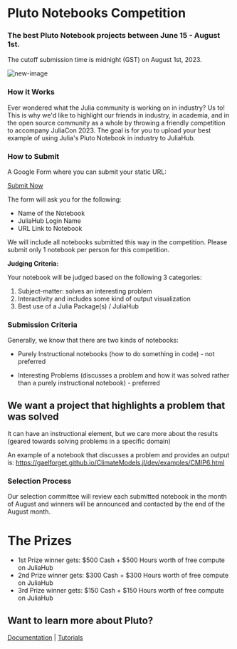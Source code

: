 # Pluto Notebooks Competition

### The best Pluto Notebook projects between June 15 - August 1st. 
The cutoff submission time is midnight (GST) on August 1st, 2023.

![new-image](https://github.com/Dattax/sample_jl/assets/1408846/62a0675b-d079-4652-bb84-9263add0daf0)

### How it Works

Ever wondered what the Julia community is working on in industry? Us to! This is why we'd like to highlight our friends in industry, in academia, and in the open source community as a whole by throwing a friendly competition to accompany JuliaCon 2023. The goal is for you to upload your best example of using Julia's Pluto Notebook in industry to JuliaHub. 

### How to Submit

A Google Form where you can submit your static URL:

[Submit Now](https://forms.gle/QdwMiLseTDGpy8uq8)

The form will ask you for the following: 

* Name of the Notebook 
* JuliaHub Login Name
* URL Link to Notebook

We will include all notebooks submitted this way in the competition. Please submit only 1 notebook per person for this competition.

**Judging Criteria:**

Your notebook will be judged based on the following 3 categories:

1. Subject-matter: solves an interesting problem
2. Interactivity and includes some kind of output visualization
3. Best use of a Julia Package(s) / JuliaHub 

### Submission Criteria

Generally, we know that there are two kinds of notebooks: 

* Purely Instructional notebooks (how to do something in code) - not preferred

* Interesting Problems (discusses a problem and how it was solved rather than a purely instructional notebook) - preferred

## We want a project that highlights a problem that was solved

It can have an instructional element, but we care more about the results (geared towards solving problems in a specific domain)

An example of a notebook that discusses a problem and provides an output is: https://gaelforget.github.io/ClimateModels.jl/dev/examples/CMIP6.html

### Selection Process

Our selection committee will review each submitted notebook in the month of August and winners will be announced and contacted by the end of the August month.

# The Prizes
  
* 1st Prize winner gets: $500 Cash + $500 Hours worth of free compute on JuliaHub
* 2nd Prize winner gets: $300 Cash + $300 Hours worth of free compute on JuliaHub
* 3rd Prize winner gets: $150 Cash + $150 Hours worth of free compute on JuliaHub
  
 ## Want to learn more about Pluto?
  
 [Documentation](https://help.juliahub.com/juliahub/stable/tutorials/pluto_notebooks/) | [Tutorials](https://featured.plutojl.org/)


